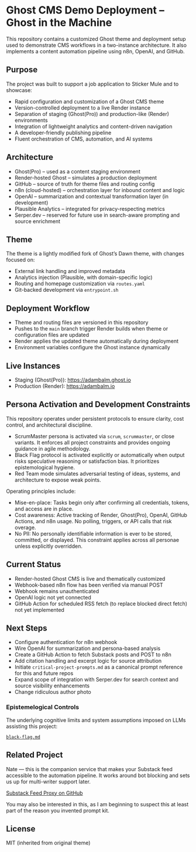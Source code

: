 # Ghost CMS Demo Deployment – Ghost in the Machine

This repository contains a customized Ghost theme and deployment setup used to demonstrate CMS workflows in a two-instance architecture. It also implements a content automation pipeline using n8n, OpenAI, and GitHub.

## Purpose

The project was built to support a job application to Sticker Mule and to showcase:

- Rapid configuration and customization of a Ghost CMS theme  
- Version-controlled deployment to a live Render instance  
- Separation of staging (Ghost(Pro)) and production-like (Render) environments  
- Integration of lightweight analytics and content-driven navigation  
- A developer-friendly publishing pipeline  
- Fluent orchestration of CMS, automation, and AI systems

## Architecture

- Ghost(Pro) – used as a content staging environment  
- Render-hosted Ghost – simulates a production deployment  
- GitHub – source of truth for theme files and routing config  
- n8n (cloud-hosted) – orchestration layer for inbound content and logic  
- OpenAI – summarization and contextual transformation layer (in development)  
- Plausible Analytics – integrated for privacy-respecting metrics  
- Serper.dev – reserved for future use in search-aware prompting and source enrichment

## Theme

The theme is a lightly modified fork of Ghost’s Dawn theme, with changes focused on:

- External link handling and improved metadata  
- Analytics injection (Plausible, with domain-specific logic)  
- Routing and homepage customization via `routes.yaml`  
- Git-backed development via `entrypoint.sh`

## Deployment Workflow

- Theme and routing files are versioned in this repository  
- Pushes to the `main` branch trigger Render builds when theme or configuration files are updated  
- Render applies the updated theme automatically during deployment  
- Environment variables configure the Ghost instance dynamically

## Live Instances

- Staging (Ghost(Pro)): https://adambalm.ghost.io  
- Production (Render): https://adambalm.io

## Persona Activation and Development Constraints

This repository operates under persistent protocols to ensure clarity, cost control, and architectural discipline.

- ScrumMaster persona is activated via `scrum`, `scrummaster`, or close variants. It enforces all project constraints and provides ongoing guidance in agile methodology.  
- Black Flag protocol is activated explicitly or automatically when output risks speculative reasoning or satisfaction bias. It prioritizes epistemological hygiene.  
- Red Team mode simulates adversarial testing of ideas, systems, and architecture to expose weak points.

Operating principles include:

- Mise-en-place: Tasks begin only after confirming all credentials, tokens, and access are in place.  
- Cost awareness: Active tracking of Render, Ghost(Pro), OpenAI, GitHub Actions, and n8n usage. No polling, triggers, or API calls that risk overage.  
- No PII: No personally identifiable information is ever to be stored, committed, or displayed. This constraint applies across all personae unless explicitly overridden.

## Current Status

- Render-hosted Ghost CMS is live and thematically customized  
- Webhook-based n8n flow has been verified via manual POST  
- Webhook remains unauthenticated  
- OpenAI logic not yet connected  
- GitHub Action for scheduled RSS fetch (to replace blocked direct fetch) not yet implemented

## Next Steps

- Configure authentication for n8n webhook  
- Wire OpenAI for summarization and persona-based analysis  
- Create a GitHub Action to fetch Substack posts and POST to n8n  
- Add citation handling and excerpt logic for source attribution  
- Initiate `critical-project-prompts.md` as a canonical prompt reference for this and future repos  
- Expand scope of integration with Serper.dev for search context and source visibility enhancements
- Change ridiculous author photo

### Epistemelogical Controls

The underlying cognitive limits and system assumptions imposed on LLMs assisting this project:

[`black-flag.md`](https://github.com/adambalm/ghost-deploy-adambalm/blob/main/prompts/black-flag.md)


## Related Project

Nate — this is the companion service that makes your Substack feed accessible to the automation pipeline. It works around bot blocking and sets us up for multi-writer support later.

[Substack Feed Proxy on GitHub](https://github.com/adambalm/substack-feed-proxy)

You may also be interested in this, as I am beginning to suspect this at least part of the reason you invented prompt kit.





## License

MIT (inherited from original theme)
